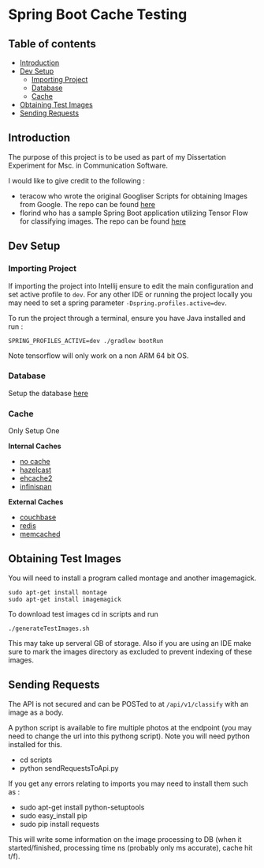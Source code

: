 # Spring Boot Cache Testing

## Table of contents

   * [Introduction](#introduction)
   * [Dev Setup](#dev-setup)
      * [Importing Project](#importing-project)
      * [Database](#database)
      * [Cache](#cache)
   * [Obtaining Test Images ](#obtaining-test-images )
   * [Sending Requests](#sending-requests)

## Introduction
The purpose of this project is to be used as part of my Dissertation Experiment for Msc. in Communication Software.

I would like to give credit to the following : 

 - teracow who wrote the original Googliser Scripts for obtaining Images from Google. The repo can be found [here](https://github.com/teracow/googliser)
 - florind who has a sample Spring Boot application utilizing Tensor Flow for classifying images. The repo can be found [here](https://github.com/florind/inception-serving-sb)

## Dev Setup
### Importing Project
If importing the project into Intellij ensure to edit the main configuration and set active profile to `dev`. 
For any other IDE or running the project locally you may need to set a spring parameter `-Dspring.profiles.active=dev`.

To run the project through a terminal, ensure you have Java installed and run :

```SPRING_PROFILES_ACTIVE=dev ./gradlew bootRun```

Note tensorflow will only work on a non ARM 64 bit OS.

### Database
Setup the database [here](documentation/DATABASESETUP.MD)

### Cache
Only Setup One

**Internal Caches**
- [no cache](documentation/caches/NOCACHE.MD)
- [hazelcast](documentation/caches/HAZELCAST.MD)
- [ehcache2](documentation/caches/EHCACHE2.MD)
- [infinispan](documentation/caches/INFINISPAN.MD)

**External Caches**
- [couchbase](documentation/caches/COUCHBASE.MD)
- [redis](documentation/caches/REDIS.MD)
- [memcached](documentation/caches/MEMCACHED.MD)

## Obtaining Test Images
You will need to install a program called montage and another imagemagick.
```
sudo apt-get install montage
sudo apt-get install imagemagick
```

To download test images cd in scripts and run 

```./generateTestImages.sh```

This may take up serveral GB of storage.
Also if you are using an IDE make sure to mark the images directory as excluded to prevent indexing of these images.

## Sending Requests
The API is not secured and can be POSTed to at `/api/v1/classify` with an image as a body.

A python script is available to fire multiple photos at the endpoint (you may need to change the url into this pythong script).
Note you will need python installed for this.

- cd scripts
- python sendRequestsToApi.py

If you get any errors relating to imports you may need to install them such as :
- sudo apt-get install python-setuptools
- sudo easy_install pip
- sudo pip install requests

This will write some information on the image processing to DB (when it started/finished, processing time ns (probably only ms accurate), cache hit t/f).

